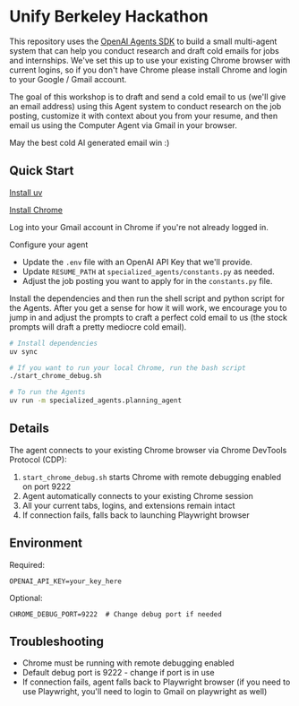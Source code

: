 # Unify Berkeley Hackathon

This repository uses the [OpenAI Agents SDK](https://openai.github.io/openai-agents-python/) to build a small multi-agent system that can help you conduct research and draft cold emails for jobs and internships. We've set this up to use your existing Chrome browser with current logins, so if you don't have Chrome please install Chrome and login to your Google / Gmail account.

The goal of this workshop is to draft and send a cold email to us (we'll give an email address) using this Agent system to conduct research on the job posting, customize it with context about you from your resume, and then email us using the Computer Agent via Gmail in your browser.

May the best cold AI generated email win :)

## Quick Start

[Install uv](https://docs.astral.sh/uv/getting-started/installation/)

[Install Chrome](https://www.google.com/chrome/)

Log into your Gmail account in Chrome if you're not already logged in.

Configure your agent
- Update the `.env` file with an OpenAI API Key that we'll provide.
- Update `RESUME_PATH` at `specialized_agents/constants.py` as needed.
- Adjust the job posting you want to apply for in the `constants.py` file.

Install the dependencies and then run the shell script and python script for the Agents. After you get a sense for how it will work, we encourage you to jump in and adjust the prompts to craft a perfect cold email to us (the stock prompts will draft a pretty mediocre cold email).

```bash
# Install dependencies
uv sync

# If you want to run your local Chrome, run the bash script
./start_chrome_debug.sh

# To run the Agents
uv run -m specialized_agents.planning_agent
```

## Details

The agent connects to your existing Chrome browser via Chrome DevTools Protocol (CDP):

1. `start_chrome_debug.sh` starts Chrome with remote debugging enabled on port 9222
2. Agent automatically connects to your existing Chrome session
3. All your current tabs, logins, and extensions remain intact
4. If connection fails, falls back to launching Playwright browser


## Environment

Required:
```env
OPENAI_API_KEY=your_key_here
```

Optional:
```env
CHROME_DEBUG_PORT=9222  # Change debug port if needed
```

## Troubleshooting

- Chrome must be running with remote debugging enabled
- Default debug port is 9222 - change if port is in use
- If connection fails, agent falls back to Playwright browser (if you need to use Playwright, you'll need to login to Gmail on playwright as well)
